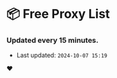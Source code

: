 # :package: Free Proxy List
### Updated every 15 minutes.

- Last updated: `2024-10-07 15:19`

:heart:
